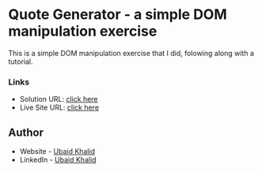 # Quote Generator - a simple DOM manipulation exercise

This is a simple DOM manipulation exercise that I did, folowing along with a tutorial.

### Links

- Solution URL: [click here](https://github.com/climaco-sarmiento/Quote-Generator)
- Live Site URL: [click here](https://climaco-sarmiento.github.io/Quote-Generator/)

## Author

- Website - [Ubaid Khalid](https://www.ubaidkhalid.dev)
- LinkedIn - [Ubaid Khalid](https://www.linkedin.com/in/ubaid-khalid-dev/)
